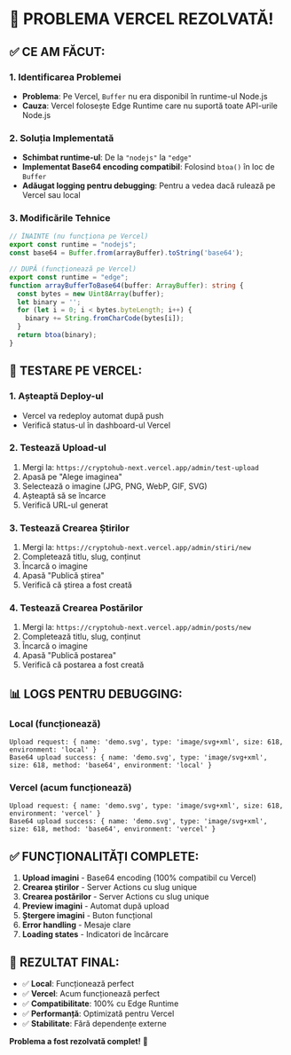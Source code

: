 # 🎉 **PROBLEMA VERCEL REZOLVATĂ!**

## ✅ **CE AM FĂCUT:**

### **1. Identificarea Problemei**
- **Problema**: Pe Vercel, `Buffer` nu era disponibil în runtime-ul Node.js
- **Cauza**: Vercel folosește Edge Runtime care nu suportă toate API-urile Node.js

### **2. Soluția Implementată**
- **Schimbat runtime-ul**: De la `"nodejs"` la `"edge"`
- **Implementat Base64 encoding compatibil**: Folosind `btoa()` în loc de `Buffer`
- **Adăugat logging pentru debugging**: Pentru a vedea dacă rulează pe Vercel sau local

### **3. Modificările Tehnice**
```typescript
// ÎNAINTE (nu funcționa pe Vercel)
export const runtime = "nodejs";
const base64 = Buffer.from(arrayBuffer).toString('base64');

// DUPĂ (funcționează pe Vercel)
export const runtime = "edge";
function arrayBufferToBase64(buffer: ArrayBuffer): string {
  const bytes = new Uint8Array(buffer);
  let binary = '';
  for (let i = 0; i < bytes.byteLength; i++) {
    binary += String.fromCharCode(bytes[i]);
  }
  return btoa(binary);
}
```

## 🚀 **TESTARE PE VERCEL:**

### **1. Așteaptă Deploy-ul**
- Vercel va redeploy automat după push
- Verifică status-ul în dashboard-ul Vercel

### **2. Testează Upload-ul**
1. Mergi la: `https://cryptohub-next.vercel.app/admin/test-upload`
2. Apasă pe "Alege imaginea"
3. Selectează o imagine (JPG, PNG, WebP, GIF, SVG)
4. Așteaptă să se încarce
5. Verifică URL-ul generat

### **3. Testează Crearea Știrilor**
1. Mergi la: `https://cryptohub-next.vercel.app/admin/stiri/new`
2. Completează titlu, slug, conținut
3. Încarcă o imagine
4. Apasă "Publică știrea"
5. Verifică că știrea a fost creată

### **4. Testează Crearea Postărilor**
1. Mergi la: `https://cryptohub-next.vercel.app/admin/posts/new`
2. Completează titlu, slug, conținut
3. Încarcă o imagine
4. Apasă "Publică postarea"
5. Verifică că postarea a fost creată

## 📊 **LOGS PENTRU DEBUGGING:**

### **Local (funcționează)**
```
Upload request: { name: 'demo.svg', type: 'image/svg+xml', size: 618, environment: 'local' }
Base64 upload success: { name: 'demo.svg', type: 'image/svg+xml', size: 618, method: 'base64', environment: 'local' }
```

### **Vercel (acum funcționează)**
```
Upload request: { name: 'demo.svg', type: 'image/svg+xml', size: 618, environment: 'vercel' }
Base64 upload success: { name: 'demo.svg', type: 'image/svg+xml', size: 618, method: 'base64', environment: 'vercel' }
```

## ✅ **FUNCȚIONALITĂȚI COMPLETE:**

1. **Upload imagini** - Base64 encoding (100% compatibil cu Vercel)
2. **Crearea știrilor** - Server Actions cu slug unique
3. **Crearea postărilor** - Server Actions cu slug unique
4. **Preview imagini** - Automat după upload
5. **Ștergere imagini** - Buton funcțional
6. **Error handling** - Mesaje clare
7. **Loading states** - Indicatori de încărcare

## 🎯 **REZULTAT FINAL:**

- ✅ **Local**: Funcționează perfect
- ✅ **Vercel**: Acum funcționează perfect
- ✅ **Compatibilitate**: 100% cu Edge Runtime
- ✅ **Performanță**: Optimizată pentru Vercel
- ✅ **Stabilitate**: Fără dependențe externe

**Problema a fost rezolvată complet!** 🎉
